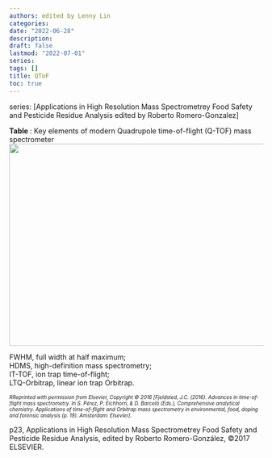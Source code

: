 ```yaml
---
authors: edited by Lenny Lin
categories:
date: "2022-06-28"
description:
draft: false
lastmod: "2022-07-01"
series: 
tags: []
title: QToF
toc: true
---
```


series: [Applications in High Resolution Mass Spectrometrey Food Safety and Pesticide Residue Analysis edited by Roberto Romero-Gonzalez]

<!--more-->
<figcaption><b>Table </b>: Key elements of modern Quadrupole time-of-flight (Q-TOF) mass spectrometer</figcaption> 
<img width ="720" height= "400" src = "/docs/images/Screenshot 2022-07-07 153809.png"/>

FWHM, full width at half maximum;   
HDMS, high-definition mass spectrometry;   
IT-TOF, ion trap time-of-flight;   
LTQ-Orbitrap, linear ion trap Orbitrap.

<em><font size = "1.5">RReprinted with permission from Elsevier, Copyright © 2016 [Fjeldsted, J.C. (2016). Advances in time-of-flight mass spectrometry. In S. P&#233;rez, P. Eichhorn, & D. Barcel&#243; (Eds.), Comprehensive analytical chemistry. Applications of time-of-flight and Orbitrap mass spectrometry in environmental, food, doping and forensic analysis (p. 19). Amsterdam: Elsevier].</font></em> 


p23, Applications in High Resolution Mass Spectrometrey Food Safety and Pesticide Residue Analysis, edited by Roberto Romero-Gonz&#225;lez, &copy;2017 ELSEVIER.
